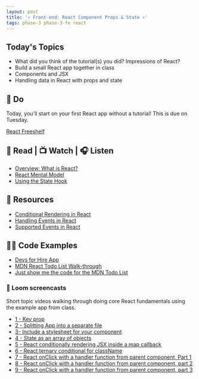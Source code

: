 ```yaml
---
layout: post
title: '⚛️ Front-end: React Component Props & State ⚛️'
tags: phase-3 phase-3-fe react
---
```


## Today's Topics

- What did you think of the tutorial(s) you did? Impressions of React?
- Build a small React app together in class
- Components and JSX
- Handling data in React with props and state

## 🎯 Do

Today, you'll start on your first React app without a tutorial! This is due on Tuesday.

[React Freeshelf](https://classroom.github.com/a/niiRYRg0)

## 📖 Read | 📺 Watch | 🎧 Listen

- [Overview: What is React?](https://learnreact.design/posts/what-is-react)
- [React Mental Model](https://learnreact.design/posts/react-mental-model-html-input)
- [Using the State Hook](https://reactjs.org/docs/hooks-state.html)

## 🔖 Resources

- [Conditional Rendering in React](https://www.robinwieruch.de/conditional-rendering-react)
- [Handling Events in React](https://reactjs.org/docs/handling-events.html)
- [Supported Events in React](https://reactjs.org/docs/events.html#supported-events)

## 👨‍💻 Code Examples

- [Devs for Hire App](https://github.com/Momentum-Team-9/example-react-app)
- [MDN React Todo List Walk-through](https://developer.mozilla.org/en-US/docs/Learn/Tools_and_testing/Client-side_JavaScript_frameworks/React_todo_list_beginning)
- [Just show me the code for the MDN Todo List](https://github.com/mdn/todo-react)

### 🧶 Loom screencasts

Short topic videos walking through doing core React fundamentals using the example app from class.

- [1 - Key prop](https://www.loom.com/share/f539f7647f91437fa23496ffa066a591)
- [2 - Splitting App into a separate file](https://www.loom.com/share/709e394e0ce14acc867c409e15bb27d2)
- [3- Include a stylesheet for your component](https://www.loom.com/share/c3637aacab084024814406dab2e10653)
- [4 - State as an array of objects](https://www.loom.com/share/01c5f5f20f7d4128bf57f3fb3c2d2408)
- [5 - React conditionally rendering JSX inside a map callback](https://www.loom.com/share/7812942929e44f6cb0f587acc707dbd1)
- [6 - React ternary conditional for className](https://www.loom.com/share/f1205b3636634ef0aeba33d2c5212116)
- [7 - React onClick with a handler function from parent component, Part 1 ](https://www.loom.com/share/e37ff5d32c2043839424ffe455626509)
- [8 - React onClick with a handler function from parent component, part 2](https://www.loom.com/share/843a6b30d32f456788ae9b6c603caeee)
- [9 - React onClick with a handler function from parent component, part 3](https://www.loom.com/share/cd85e3c753684978ba13183c2537acea)